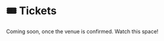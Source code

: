 🎟️ Tickets
==============

Coming soon, once the venue is confirmed. Watch this space!

<!-- eventbrite embed -->